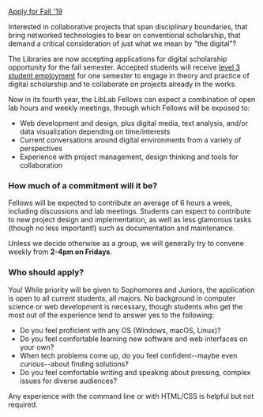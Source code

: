 <a  class="button button-red" href="https://forms.gle/AhqTjUNN1ui3APno7" target="_blank">Apply for Fall '19</a>

Interested in collaborative projects that span disciplinary boundaries, that bring networked technologies to bear on conventional scholarship, that demand a critical consideration of just what we mean by "the digital"?

The Libraries are now accepting applications for digital scholarship opportunity for the fall semester. Accepted students will receive [level 3 student employment](http://www.swarthmore.edu/student-employment) for one semester to engage in theory and practice of digital scholarship and to collaborate on projects already in the works.

Now in its fourth year, the LibLab Fellows can expect a combination of open lab hours and weekly meetings, through which Fellows will be exposed to:

- Web development and design, plus digital media, text analysis, and/or data visualization depending on time/interests
- Current conversations around digital environments from a variety of perspectives
- Experience with project management, design thinking and tools for collaboration

### How much of a commitment will it be?

Fellows will be expected to contribute an average of 6 hours a week, including discussions and lab meetings. Students can expect to contribute to new project design and implementation, as well as less glamorous tasks (though no less important!) such as documentation and maintenance.

Unless we decide otherwise as a group, we will generally try to convene weekly from __2-4pm on Fridays__.

### Who should apply?

You! While priority will be given to Sophomores and Juniors, the application is open to all current students, all majors. No background in computer science or web development is necessary, though students who get the most out of the experience tend to answer yes to the following:

- Do you feel proficient with any OS (Windows, macOS, Linux)?
- Do you feel comfortable learning new software and web interfaces on your own?
- When tech problems come up, do you feel confident--maybe even *curious*--about finding solutions?
- Do you feel comfortable writing and speaking about pressing, complex issues for diverse audiences?

Any experience with the command line or with HTML/CSS is helpful but not required.